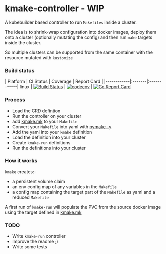 # kmake-controller - WIP

A kubebuilder based controller to run `Makefiles` inside a cluster.

The idea is to shrink-wrap configuration into docker images, deploy them onto a cluster (optionally mutating the config) and then run `make` targets inside the cluster.

So multiple clusters can be supported from the same container with the resource mutated with `kustomize`


### Build status

| Platform    | CI Status | Coverage | Report Card |
|------------|:-------|:------------|
linux       | [![Build Status](https://travis-ci.org/bythepowerof/kmake-controller.svg?branch=master)](https://travis-ci.org/bythepowerof/kmake-controller) | [![codecov](https://codecov.io/gh/bythepowerof/kmake-controller/branch/master/graph/badge.svg)](https://codecov.io/gh/bythepowerof/kmake-controller) | [![Go Report Card](https://goreportcard.com/badge/github.com/bythepowerof/kmake-controller)](https://goreportcard.com/report/github.com/bythepowerof/kmake-controller)







### Process

* Load the CRD defintion
* Run the controller on your cluster
* add [kmake.mk][2] to your `Makefile`
* Convert your `Makefile` into yaml with [pymake -y][1]
* Add the yaml into your `kmake` definition
* Load the definition into your cluster
* Create `kmake-run` definitions
* Run the definitions into your cluster

### How it works

`kmake` creates:-
* a persistent volume claim
* an env config map of any variables in the `Makefile`
* a config map containing the target part of the `Makefile` as yaml and a reduced `Makefile`

A first run of `kmake-run` will populate the PVC from the source docker image using the target defined in [kmake.mk][2]


### TODO

* Write `kmake-run` controller
* Improve the readme ;)
* Write some tests


[1]: https://github.com/bythepowerof/pymake
[2]: docs/kmake.mk
